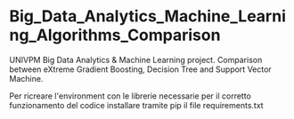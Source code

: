 # Big_Data_Analytics_Machine_Learning_Algorithms_Comparison
UNIVPM Big Data Analytics &amp; Machine Learning project.
Comparison between eXtreme Gradient Boosting, Decision Tree and Support Vector Machine.

Per ricreare l'environment con le librerie necessarie per il corretto funzionamento del codice installare tramite pip il file requirements.txt
